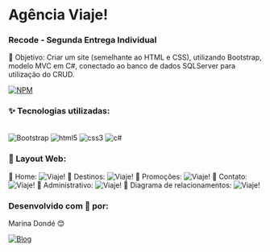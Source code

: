 # Agência Viaje! 
### Recode - Segunda Entrega Individual

🎯 Objetivo: Criar um site (semelhante ao HTML e CSS), utilizando Bootstrap, modelo MVC em C#, conectado ao banco de dados SQLServer para utilização do CRUD.

[![NPM](https://img.shields.io/npm/l/react)](https://github.com/MarinaDonde/Recode-EntregaIndividual2-MCVBootstrapCSharp.git)

### ✨ Tecnologias utilizadas:

<div style="display: inline_block"><br/>
  <img align="center" alt="Bootstrap" src="https://img.shields.io/badge/Bootstrap-563D7C?style=for-the-badge&logo=bootstrap&logoColor=white"/>
  <img align="center" alt="html5" src="https://img.shields.io/badge/HTML5-E34F26?style=for-the-badge&logo=html5&logoColor=white"/>
  <img align="center" alt="css3" src="https://img.shields.io/badge/CSS3-1572B6?style=for-the-badge&logo=css3&logoColor=white"/>  
  <img align="center" alt="c#" src="https://img.shields.io/badge/C%23-239120?style=for-the-badge&logo=c-sharp&logoColor=white"/>
</div>

### 🔹 Layout Web:
🔹 Home:
![Viaje!](https://i.imgur.com/0zicIWJ.jpg)
🔹 Destinos:
![Viaje!](https://i.imgur.com/mLwXwSn.jpg)
🔹 Promoções:
![Viaje!](https://i.imgur.com/weySncF.jpg)
🔹 Contato:
![Viaje!](https://i.imgur.com/Yz16VVo.jpg)
🔹 Administrativo:
![Viaje!](https://i.imgur.com/2USSqz5.jpg)
🔹 Diagrama de relacionamentos:
![Viaje!](https://i.imgur.com/meJdB1U.jpg)

### Desenvolvido com 💙 por:

Marina Dondé 😊

[![Blog](https://img.shields.io/badge/LinkedIn-0077B5?style=for-the-badge&logo=linkedin&logoColor=white)](https://www.linkedin.com/in/marina-dond%C3%A9-72a649217/)
